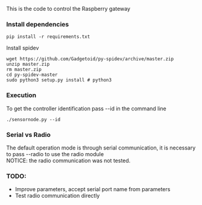 This is the code to control the Raspberry gateway

### Install dependencies
```
pip install -r requirements.txt
```

Install spidev

```
wget https://github.com/Gadgetoid/py-spidev/archive/master.zip  
unzip master.zip  
rm master.zip  
cd py-spidev-master  
sudo python3 setup.py install # python3  
```

### Execution

To get the controller identification pass --id in the command line

```
./sensornode.py --id
```

### Serial vs Radio
The default operation mode is through serial communication, it is necessary to pass --radio to use the radio module  
NOTICE: the radio communication was not tested.

### TODO:
- Improve parameters, accept serial port name from parameters
- Test radio communication directly 